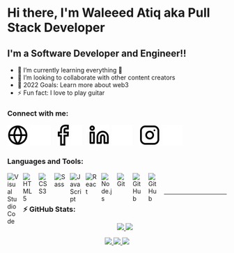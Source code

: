 # Hi there, I'm Waleeed Atiq aka Pull Stack Developer

## I'm a Software Developer and Engineer!!

- 🌱 I’m currently learning everything 🤣
- 👯 I’m looking to collaborate with other content creators
- 🥅 2022 Goals: Learn more about web3
- ⚡ Fun fact: I love to play guitar

### Connect with me:

[![website](./img/globe-light.svg)](https://waleed-portfolio.vercel.app/#gh-light-mode-only)
[![website](./img/globe-dark.svg)](https://waleed-portfolio.vercel.app/#gh-dark-mode-only)
&nbsp;&nbsp;
[![website](./img/facebook-light.svg)](https://www.facebook.com/Waleeeeeeeeeeeeeeed/#gh-light-mode-only)
[![website](./img/facebook-dark.svg)](https://www.facebook.com/Waleeeeeeeeeeeeeeed/#gh-dark-mode-only)
&nbsp;&nbsp;
[![website](./img/linkedin-light.svg)](https://linkedin.com/in/waleed-atiq#gh-light-mode-only)
[![website](./img/linkedin-dark.svg)](https://linkedin.com/in/waleed-atiq#gh-dark-mode-only)
&nbsp;&nbsp;
[![website](./img/instagram-light.svg)](https://instagram.com/muhammadwaleeed#gh-light-mode-only)
[![website](./img/instagram-dark.svg)](https://instagram.com/muhammadwaleeed#gh-dark-mode-only)

### Languages and Tools:

[<img align="left" alt="Visual Studio Code" width="26px" src="https://cdn.jsdelivr.net/gh/devicons/devicon/icons/vscode/vscode-original.svg" style="padding-right:10px;" />][website]
[<img align="left" alt="HTML5" width="26px" src="https://cdn.jsdelivr.net/gh/devicons/devicon/icons/html5/html5-original.svg" style="padding-right:10px;" />][website]
[<img align="left" alt="CSS3" width="26px" src="https://cdn.jsdelivr.net/gh/devicons/devicon/icons/css3/css3-original.svg" style="padding-right:10px;" />][website]
[<img align="left" alt="Sass" width="26px" src="https://cdn.jsdelivr.net/gh/devicons/devicon/icons/sass/sass-original.svg" style="padding-right:10px;" />][website]
[<img align="left" alt="JavaScript" width="26px" src="https://cdn.jsdelivr.net/gh/devicons/devicon/icons/javascript/javascript-original.svg" style="padding-right:10px;" />][website]
[<img align="left" alt="React" width="26px" src="https://cdn.jsdelivr.net/gh/devicons/devicon/icons/react/react-original.svg" style="padding-right:10px;" />][website]
[<img align="left" alt="Node.js" width="26px" src="https://cdn.jsdelivr.net/gh/devicons/devicon/icons/nodejs/nodejs-original.svg" style="padding-right:10px;" />][website]
[<img align="left" alt="Git" width="26px" src="https://cdn.jsdelivr.net/gh/devicons/devicon/icons/git/git-original.svg" style="padding-right:10px;" />][website]
[<img align="left" alt="GitHub" width="26px" src="https://user-images.githubusercontent.com/3369400/139447912-e0f43f33-6d9f-45f8-be46-2df5bbc91289.png" style="padding-right:10px;" />](#gh-dark-mode-only)
[<img align="left" alt="GitHub" width="26px" src="https://user-images.githubusercontent.com/3369400/139448065-39a229ba-4b06-434b-bc67-616e2ed80c8f.png" style="padding-right:10px;" />](#gh-light-mode-only)

<br />
<br />

---

### :zap: GitHub Stats:

<p align="center">
<a href="https://github.com/WaleedAtiq">
  <img height="180em" src="https://github-readme-stats-eight-theta.vercel.app/api?username=WaleedAtiq&show_icons=true&theme=algolia&include_all_commits=true&count_private=true"/>
  <img height="180em" src="https://github-readme-stats-eight-theta.vercel.app/api/top-langs/?username=WaleedAtiq&layout=compact&langs_count=8&theme=algolia"/>
</a>
<div align="center">
  <a href="https://github.com/Berkzrx">
    <img height="150em" src="https://github-readme-stats.vercel.app/api?username=Berkzrx&show_icons=true&theme=gotham&include_all_commits=true&count_private=true"/>
    <img height="150em" src="https://github-readme-stats.vercel.app/api/top-langs/?username=Berkzrx&layout=compact&langs_count=7&theme=gotham"/>
    <img height="150em" src="https://github-readme-streak-stats.herokuapp.com?user=Berkzrx&theme=gotham&date_format=j%20M%5B%20Y%5D&background=0D1616&fire=FFAC2F&currStreakLabel=DDDDDD)"/>
  </a>
</div>
</p>


[website]: https://raw.githubusercontent.com/WaleedAtiq/WaleedAtiq/master